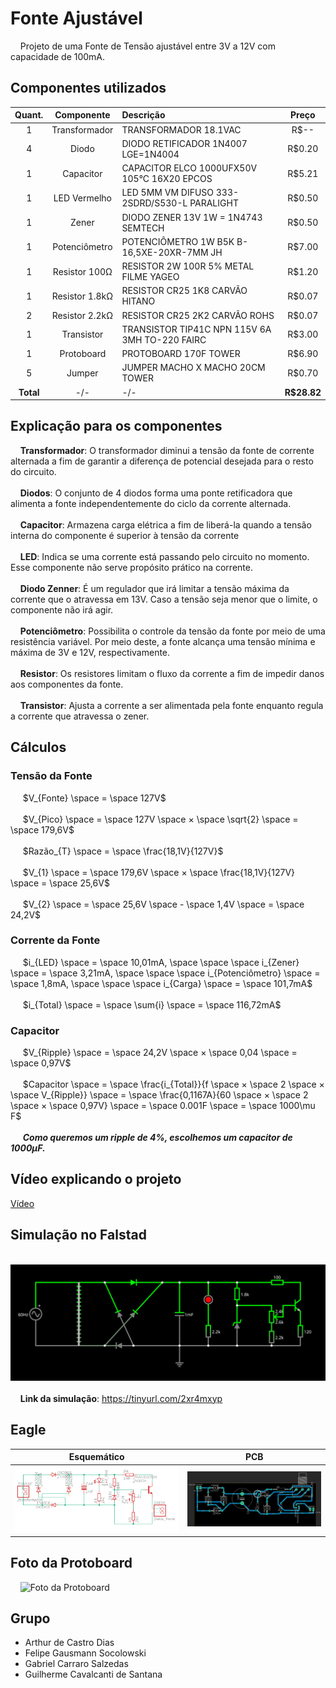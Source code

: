 # Fonte Ajustável
&nbsp;&nbsp;&nbsp;&nbsp;Projeto de uma Fonte de Tensão ajustável entre 3V a 12V com capacidade de 100mA.
## Componentes utilizados
| Quant. | Componente | Descrição | Preço |
| :-: | :-: | :- | :-: |
| 1 | Transformador | TRANSFORMADOR 18.1VAC | R$-- |
| 4 | Diodo         | DIODO RETIFICADOR 1N4007 LGE=1N4004 | R$0.20 |
| 1 | Capacitor     | CAPACITOR ELCO 1000UFX50V 105°C 16X20 EPCOS | R$5.21 |
| 1 | LED Vermelho  | LED 5MM VM DIFUSO 333-2SDRD/S530-L PARALIGHT | R$0.50 |
| 1 | Zener         | DIODO ZENER 13V 1W = 1N4743 SEMTECH | R$0.50 |
| 1 | Potenciômetro | POTENCIÔMETRO 1W B5K B-16,5XE-20XR-7MM JH | R$7.00 |
| 1 | Resistor 100Ω | RESISTOR 2W 100R 5% METAL FILME YAGEO | R$1.20 |
| 1 | Resistor 1.8kΩ| RESISTOR CR25 1K8 CARVÃO HITANO | R$0.07 |
| 2 | Resistor 2.2kΩ| RESISTOR CR25 2K2 CARVÃO ROHS | R$0.07 |
| 1 | Transistor    | TRANSISTOR TIP41C NPN 115V 6A 3MH TO-220 FAIRC | R$3.00 |
| 1 | Protoboard    | PROTOBOARD 170F TOWER | R$6.90 |
| 5 | Jumper        | JUMPER MACHO X MACHO 20CM TOWER | R$0.70 |
| **Total** | -/- | -/- | **R$28.82** |
## Explicação para os componentes
&nbsp;&nbsp;&nbsp;&nbsp;**Transformador**: O transformador diminui a tensão da fonte de corrente alternada a fim de garantir a diferença de potencial desejada para o resto do circuito.<br><br>
&nbsp;&nbsp;&nbsp;&nbsp;**Diodos**: O conjunto de 4 diodos forma uma ponte retificadora que alimenta a fonte independentemente do ciclo da corrente alternada. <br><br>
&nbsp;&nbsp;&nbsp;&nbsp;**Capacitor**: Armazena carga elétrica a fim de liberá-la quando a tensão interna do componente é superior à tensão da corrente<br><br>
&nbsp;&nbsp;&nbsp;&nbsp;**LED**: Indica se uma corrente está passando pelo circuito no momento. Esse componente não serve propósito prático na corrente.<br><br>
&nbsp;&nbsp;&nbsp;&nbsp;**Diodo Zenner**: É um regulador que irá limitar a tensão máxima da corrente que o atravessa em 13V. Caso a tensão seja menor que o limite, o componente não irá agir.<br><br>
&nbsp;&nbsp;&nbsp;&nbsp;**Potenciômetro**: Possibilita o controle da tensão da fonte por meio de uma resistência variável. Por meio deste, a fonte alcança uma tensão mínima e máxima de 3V e 12V, respectivamente.<br><br>
&nbsp;&nbsp;&nbsp;&nbsp;**Resistor**: Os resistores limitam o fluxo da corrente a fim de impedir danos aos componentes da fonte.<br><br>
&nbsp;&nbsp;&nbsp;&nbsp;**Transistor**: Ajusta a corrente a ser alimentada pela fonte enquanto regula a corrente que atravessa o zener.
## Cálculos
### Tensão da Fonte
&nbsp;&nbsp;&nbsp;&nbsp; $V_{Fonte} \space = \space 127V$<br><br>
&nbsp;&nbsp;&nbsp;&nbsp; $V_{Pico} \space = \space 127V \space × \space \sqrt{2} \space = \space 179,6V$<br><br>
&nbsp;&nbsp;&nbsp;&nbsp; $Razão_{T} \space = \space \frac{18,1V}{127V}$<br><br>
&nbsp;&nbsp;&nbsp;&nbsp; $V_{1} \space = \space 179,6V \space × \space \frac{18,1V}{127V} \space = \space 25,6V$<br><br>
&nbsp;&nbsp;&nbsp;&nbsp; $V_{2} \space = \space 25,6V \space - \space 1,4V \space = \space 24,2V$
### Corrente da Fonte
&nbsp;&nbsp;&nbsp;&nbsp; $i_{LED} \space = \space 10,01mA, \space \space \space i_{Zener} \space = \space 3,21mA, \space \space \space i_{Potenciômetro} \space = \space 1,8mA, \space \space \space i_{Carga} \space = \space 101,7mA$<br><br>
&nbsp;&nbsp;&nbsp;&nbsp; $i_{Total} \space = \space \sum{i} \space = \space 116,72mA$
### Capacitor
&nbsp;&nbsp;&nbsp;&nbsp; $V_{Ripple} \space = \space 24,2V \space × \space 0,04 \space = \space 0,97V$<br><br>
&nbsp;&nbsp;&nbsp;&nbsp; $Capacitor \space = \space \frac{i_{Total}}{f \space × \space 2 \space × \space V_{Ripple}} \space = \space \frac{0,1167A}{60 \space × \space 2 \space × \space 0,97V} \space = \space 0.001F \space = \space 1000\mu F$<br><br>
&nbsp;&nbsp;&nbsp;&nbsp; ***Como queremos um ripple de 4%, escolhemos um capacitor de 1000µF.***
## Vídeo explicando o projeto
[Vídeo](https://youtu.be/zeleTUzRUyo)
## Simulação no Falstad
&nbsp;&nbsp;&nbsp;&nbsp;![Print da simulação](Imagens/falstad.svg)<br><br>
&nbsp;&nbsp;&nbsp;&nbsp;**Link da simulação**: https://tinyurl.com/2xr4mxyp
## Eagle
| Esquemático | PCB |
| :-: | :-: |
| ![Esquemático no Eagle](Imagens/esquematico.png) | ![PCB no Eagle](Imagens/pcb.png) |
## Foto da Protoboard
&nbsp;&nbsp;&nbsp;&nbsp;![Foto da Protoboard](Imagens/protoboard1.jpg)
## Grupo
+ Arthur de Castro Dias
+ Felipe Gausmann Socolowski
+ Gabriel Carraro Salzedas
+ Guilherme Cavalcanti de Santana
